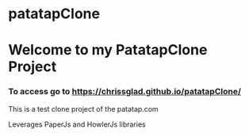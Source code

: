 # patatapClone

# Welcome to my PatatapClone Project

### To access go to https://chrissglad.github.io/patatapClone/

This is a test clone project of the patatap.com

Leverages PaperJs and HowlerJs libraries
